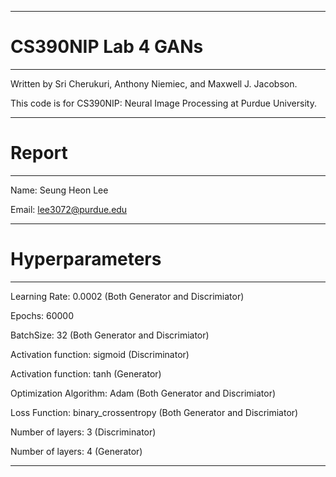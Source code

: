 --------------------------------------------------------------------------------
# CS390NIP Lab 4 GANs
--------------------------------------------------------------------------------

Written by Sri Cherukuri, Anthony Niemiec, and Maxwell J. Jacobson.


This code is for CS390NIP: Neural Image Processing at Purdue University.


--------------------------------------------------------------------------------
# Report
--------------------------------------------------------------------------------

Name: Seung Heon Lee


Email: lee3072@purdue.edu

--------------------------------------------------------------------------------
# Hyperparameters
--------------------------------------------------------------------------------

Learning Rate: 0.0002 (Both Generator and Discrimiator)


Epochs: 60000


BatchSize: 32 (Both Generator and Discrimiator)


Activation function: sigmoid (Discriminator)


Activation function: tanh (Generator) 


Optimization Algorithm: Adam (Both Generator and Discrimiator)


Loss Function: binary_crossentropy (Both Generator and Discrimiator)


Number of layers: 3 (Discriminator)


Number of layers: 4 (Generator)

--------------------------------------------------------------------------------